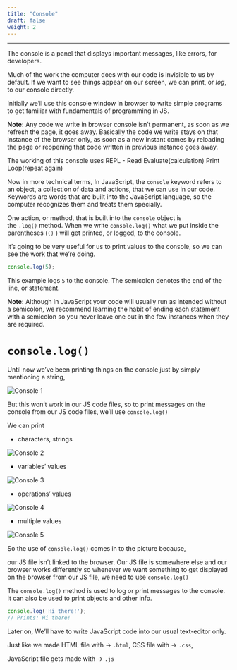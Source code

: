 ```yaml
---
title: "Console"
draft: false
weight: 2
---
```


---

The console is a panel that displays important messages, like errors, for developers. 

Much of the work the computer does with our code is invisible to us by default. If we want to see things appear on our screen, we can print, or *log*, to our console directly.

Initially we’ll use this console window in browser to write simple programs to get familiar with fundamentals of programming in JS.

**Note:** Any code we write in browser console isn’t permanent, as soon as we refresh the page, it goes away. Basically the code we write stays on that instance of the browser only, as soon as a new instant comes by reloading the page or reopening that code written in previous instance goes away.

The working of this console uses REPL - Read Evaluate(calculation) Print Loop(repeat again)

Now in more technical terms, In JavaScript, the `console` keyword refers to an object, a collection of data and actions, that we can use in our code. Keywords are words that are built into the JavaScript language, so the computer recognizes them and treats them specially.

One action, or method, that is built into the `console` object is the `.log()` method. When we write `console.log()` what we put inside the parentheses (`()` ) will get printed, or logged, to the console.

It’s going to be very useful for us to print values to the console, so we can see the work that we’re doing.

```jsx
console.log(5);
```

This example logs `5` to the console. The semicolon denotes the end of the line, or statement.

**Note:** Although in JavaScript your code will usually run as intended without a semicolon, we recommend learning the habit of ending each statement with a semicolon so you never leave one out in the few instances when they are required.

# **`console.log()`**

Until now we’ve been printing things on the console just by simply mentioning a string,

![Console 1](../../images/notes/1.png)

But this won’t work in our JS code files, so to print messages on the console from our JS code files, we’ll use `console.log()`

We can print 

- characters, strings

![Console 2](../../images/notes/2.png)

- variables’ values

![Console 3](../../images/notes/3.png)

- operations’ values

![Console 4](../../images/notes/4.png)

- multiple values

![Console 5](../../images/notes/5.png)

So the use of `console.log()` comes in to the picture because,

our JS file isn’t linked to the browser. Our JS file is somewhere else and our browser works differently so whenever we want something to get displayed on the browser from our JS file, we need to use `console.log()`

The `console.log()` method is used to log or print messages to the console. It can also be used to print objects and other info.

```jsx
console.log('Hi there!');
// Prints: Hi there!
```

Later on, We’ll have to write JavaScript code into our usual text-editor only.

Just like we made HTML file with → `.html`, CSS file with → `.css`,

JavaScript file gets made with → `.js`
